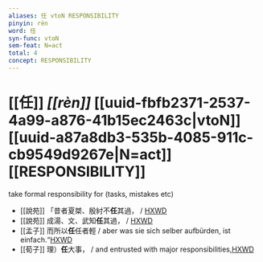 ```yaml
---
aliases: 任 vtoN RESPONSIBILITY
pinyin: rèn
word: 任
syn-func: vtoN
sem-feat: N=act
total: 4
concept: RESPONSIBILITY 
---
```

# [[任]] *[[rèn]]*  [[uuid-fbfb2371-2537-4a99-a876-41b15ec2463c|vtoN]] [[uuid-a87a8db3-535b-4085-911c-cb9549d9267e|N=act]] [[RESPONSIBILITY]]
take formal responsibility for (tasks, mistakes etc)
 - [[說苑]] 「昔者夏桀、殷紂不**任**其過， / [HXWD](https://hxwd.org/textview.html?location=CH1a0907_CHANT_001-29a.23)
 - [[說苑]] 成湯、文、武知**任**其過， / [HXWD](https://hxwd.org/textview.html?location=CH1a0907_CHANT_001-29a.25)
 - [[孟子]] 而所以**任**任者輕 / aber was sie sich selber aufbürden, ist einfach.“[HXWD](https://hxwd.org/textview.html?location=KR1h0001_tls_014-47a.1)
 - [[荀子]] 理）**任**大事，
                     / and entrusted with major responsibilities,[HXWD](https://hxwd.org/textview.html?location=KR3a0002_tls_007-4a.3)